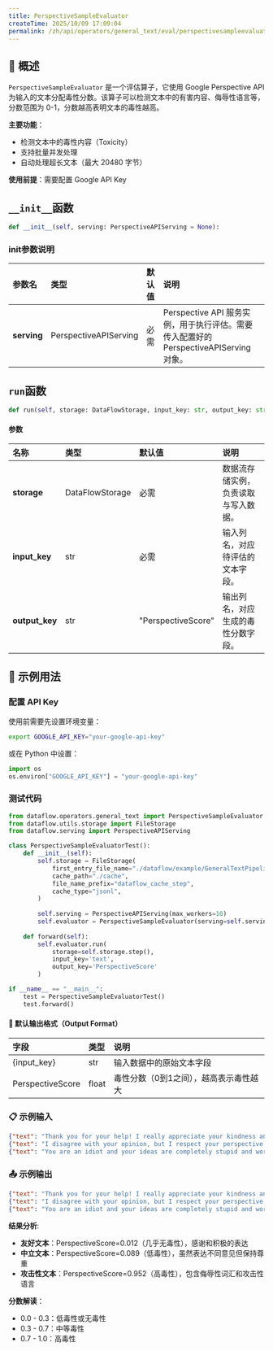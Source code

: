 ```yaml
---
title: PerspectiveSampleEvaluator
createTime: 2025/10/09 17:09:04
permalink: /zh/api/operators/general_text/eval/perspectivesampleevaluator/
---
```


## 📘 概述

`PerspectiveSampleEvaluator` 是一个评估算子，它使用 Google Perspective API 为输入的文本分配毒性分数。该算子可以检测文本中的有害内容、侮辱性语言等，分数范围为 0-1，分数越高表明文本的毒性越高。

**主要功能**：
- 检测文本中的毒性内容（Toxicity）
- 支持批量并发处理
- 自动处理超长文本（最大 20480 字节）

**使用前提**：需要配置 Google API Key

## `__init__`函数

```python
def __init__(self, serving: PerspectiveAPIServing = None):
```

### init参数说明

| 参数名 | 类型 | 默认值 | 说明 |
| :-- | :-- | :-- | :-- |
| **serving** | PerspectiveAPIServing | 必需 | Perspective API 服务实例，用于执行评估。需要传入配置好的 PerspectiveAPIServing 对象。 |

## `run`函数

```python
def run(self, storage: DataFlowStorage, input_key: str, output_key: str = 'PerspectiveScore'):
```

#### 参数

| 名称 | 类型 | 默认值 | 说明 |
| :-- | :-- | :-- | :-- |
| **storage** | DataFlowStorage | 必需 | 数据流存储实例，负责读取与写入数据。 |
| **input_key** | str | 必需 | 输入列名，对应待评估的文本字段。 |
| **output_key** | str | "PerspectiveScore" | 输出列名，对应生成的毒性分数字段。 |

## 🧠 示例用法

### 配置 API Key

使用前需要先设置环境变量：
```bash
export GOOGLE_API_KEY="your-google-api-key"
```

或在 Python 中设置：
```python
import os
os.environ["GOOGLE_API_KEY"] = "your-google-api-key"
```

### 测试代码

```python
from dataflow.operators.general_text import PerspectiveSampleEvaluator
from dataflow.utils.storage import FileStorage
from dataflow.serving import PerspectiveAPIServing

class PerspectiveSampleEvaluatorTest():
    def __init__(self):
        self.storage = FileStorage(
            first_entry_file_name="./dataflow/example/GeneralTextPipeline/perspective_test_input.jsonl",
            cache_path="./cache",
            file_name_prefix="dataflow_cache_step",
            cache_type="jsonl",
        )
        
        self.serving = PerspectiveAPIServing(max_workers=10)
        self.evaluator = PerspectiveSampleEvaluator(serving=self.serving)
        
    def forward(self):
        self.evaluator.run(
            storage=self.storage.step(),
            input_key='text',
            output_key='PerspectiveScore'
        )

if __name__ == "__main__":
    test = PerspectiveSampleEvaluatorTest()
    test.forward()
```

#### 🧾 默认输出格式（Output Format）

| 字段 | 类型 | 说明 |
| :-- | :-- | :-- |
| {input_key} | str | 输入数据中的原始文本字段 |
| PerspectiveScore | float | 毒性分数（0到1之间），越高表示毒性越大 |

### 📋 示例输入

```json
{"text": "Thank you for your help! I really appreciate your kindness and support."}
{"text": "I disagree with your opinion, but I respect your perspective on this matter."}
{"text": "You are an idiot and your ideas are completely stupid and worthless."}
```

### 📤 示例输出

```json
{"text": "Thank you for your help! I really appreciate your kindness and support.", "PerspectiveScore": 0.012}
{"text": "I disagree with your opinion, but I respect your perspective on this matter.", "PerspectiveScore": 0.089}
{"text": "You are an idiot and your ideas are completely stupid and worthless.", "PerspectiveScore": 0.952}
```

**结果分析**:
- **友好文本**：PerspectiveScore=0.012（几乎无毒性），感谢和积极的表达
- **中立文本**：PerspectiveScore=0.089（低毒性），虽然表达不同意见但保持尊重
- **攻击性文本**：PerspectiveScore=0.952（高毒性），包含侮辱性词汇和攻击性语言

**分数解读**：
- 0.0 - 0.3：低毒性或无毒性
- 0.3 - 0.7：中等毒性
- 0.7 - 1.0：高毒性
